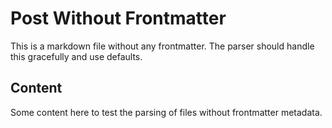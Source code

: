 # Post Without Frontmatter

This is a markdown file without any frontmatter. The parser should handle this gracefully and use defaults.

## Content

Some content here to test the parsing of files without frontmatter metadata.
